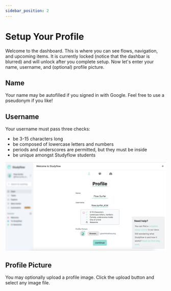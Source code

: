 ```yaml
---
sidebar_position: 2
---
```


# Setup Your Profile

Welcome to the dashboard. This is where you can see flows, navigation, and upcoming items. It is currently locked (notice that the dashbar is blurred) and will unlock after you complete setup. Now let's enter your name, username, and (optional) profile picture.

## Name

Your name may be autofilled if you signed in with Google. Feel free to use a pseudonym if you like!

## Username

Your username must pass three checks:

- be 3-15 characters long
- be composed of lowercase letters and numbers
- periods and underscores are permitted, but they must be inside
- be unique amongst Studyflow students

![Setup](../../static/img/getting-started/setup-1.png)

## Profile Picture

You may optionally upload a profile image. Click the upload button and select any image file.
